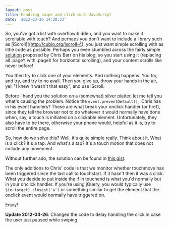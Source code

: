 ```yaml
---
layout: post
title: Handling swipe and click with JavaScript
date: '2012-03-26 14:28:33'
---
```


So, you've got a list with overflow:hidden, and you want to make it scrollable with touch?
And perhaps you don't want to include a library such as [iScroll]((http://cubiq.org/iscroll-4), you just want simple scrolling with as little code as possible.
Perhaps you even stumbled across the fairly simple [solution](http://chris-barr.com/index.php/entry/scrolling_a_overflowauto_element_on_a_touch_screen_device/) proposed by Chris Barr on his blog, so you start using it (replacing all .pageY with .pageX for horizontal scrolling), and your content scrolls like never before!

You then try to click one of your elements. And nothing happens. You try, and try, and try to no avail. Then you give up, throw your hands in the air, yell "I knew it wasn't that easy", and use iScroll.

Before I hand you the solution on a (somewhat) silver platter, let me tell you what's causing the problem. Notice the `event.preventDefault();` Chris has in his event handlers? These are what break your onclick handler (or href), since they tell the browser not to do whatever it would normally have done when, say, a touch is initiated on a clickable element. Unfortunately, they also have to be there, otherwise your phone would, helpful as it is, try to scroll the entire page.

So, how do we solve this? Well, it's quite simple really. Think about it. What is a click? It's a tap. And what's a tap? It's a touch motion that does not include any movement.

Without further ado, the solution can be found in [this gist](https://gist.github.com/2205417).

The only additions to Chris' code is that we monitor whether touchmove has been triggered since the last call to touchstart. If it hasn't then it was a click.
What you decide to put inside the if in touchend is what you'd normally but in your onclick handler. If you're using jQuery, you would typically use `$(e.target).closest('a')` or something similar to get the element that the onclick event would normally have triggered on.

Enjoy!

**Update 2012-04-26**: Changed the code to delay handling the click in case the user just paused while swiping.